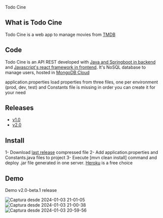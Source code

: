 Todo Cine

## What is Todo Cine

Todo Cine is a web app to manage movies from [TMDB](https://www.themoviedb.org/) 

## Code

Todo Cine is an API REST developed with [Java and Springboot in backend](https://github.com/abeltran10/todocine_backend) and [Javascript's react framework in frontend](https://github.com/abeltran10/todo_cine_frontend). It's NoSQL database to manage users, hosted in [MongoDB Cloud](https://cloud.mongodb.com/)


application.properties load properties from three files, one per environment (prod, dev, test) and Constants file is missing in order you can create it for your need

## Releases

- [v1.0](https://github.com/abeltran10/todocine_backend/releases/tag/v1.0)
- [v2.0](https://github.com/abeltran10/todocine_backend/releases/tag/v2.0)

## Install

1- Download [last release](https://github.com/abeltran10/todocine_backend/releases/tag/v2.0) compressed file 
2- Add application.properties and Constants.java files to project
3- Execute [mvn clean install] command and deploy .jar file generated in one server. [Heroku](https://heroku.com) is a free choice

## Demo

Demo v2.0-beta.1 release

![Captura desde 2024-01-03 21-01-05](https://github.com/abeltran10/todocine_backend/assets/44783052/9696ebdc-3bc5-4e60-9993-57b096c8087a)
![Captura desde 2024-01-03 21-00-38](https://github.com/abeltran10/todocine_backend/assets/44783052/ab390a81-2837-43d7-976e-53c3968f8fee)
![Captura desde 2024-01-03 20-59-56](https://github.com/abeltran10/todocine_backend/assets/44783052/b0817c86-ba84-4bda-bef3-7ca6b3eb2eb5)

